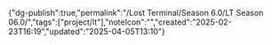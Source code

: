 
{"dg-publish":true,"permalink":"/Lost Terminal/Season 6.0/LT Season 06.0/","tags":["project/lt"],"noteIcon":"","created":"2025-02-23T16:19","updated":"2025-04-05T13:10"}


 